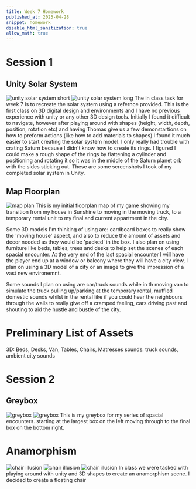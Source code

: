 ```yaml
---
title: Week 7 Homework
published_at: 2025-04-28
snippet: homework
disable_html_sanitization: true
allow_math: true
---
```


# Session 1
## Unity Solar System
![unity solar system short](unity_solarsystem_1.png)
![unity solar system long](unity_solarsystem_2.png)
The in class task for week 7 is to recreate the solar system using a refernce provided. This is the first  class on 3D digital design and environments and I have no previous experience with unity or any other 3D design tools. Initially I found it difficult to navigate, however after playing around with shapes (height, width, depth, position, rotation etc) and having Thomas give us a few demonstartions on how to preform actions (like how to add materials to shapes) I found it much easier to start creating the solar system model. 
I only really had trouble with crating Saturn because I didn't know how to create its rings. I figured I could make a rough shape of the rings by flattening a cylinder and positioning and rotating it so it was in the middle of the Saturn planet orb with the sides sticking out.
These are some screenshots I took of my completed solar system in Unity.

## Map Floorplan
![map plan](plan.png)
This is my initial floorplan map of my game showing my transition from my house in Sunshine to moving in the moving truck, to a temporary rental unit to my final and current appartment in the city. 

Some 3D models I'm thinking of using are: cardboard boxes to really show the 'moving house' aspect, and also to reduce the amount of assets and decor needed as they would be 'packed' in the box. I also plan on using furniture like beds, tables, trees and desks to help set the scenes of each spacial encounter. At the very end of the last spacial encounter I will have the player end up at a window or balcony where they will have a city view, I plan on using a 3D model of a city or an image to give the impression of a vast new environemnt.

Some sounds I plan on using are car/truck sounds while in th moving van to simulate the truck pulling up/parking at the temporary rental, muffled domestic sounds whilst in the rental like if you could hear the neighbours through the walls to really give off a cramped feeling, cars driving past and shouting to aid the hustle and bustle of the city.

# Preliminary List of Assets
3D: Beds, Desks, Van, Tables, Chairs, Matresses
sounds: truck sounds, ambient city sounds

# Session 2
## Greybox
![greybox](greybox1.png)
![greybox](greybox2.png)
This is my greybox for my series of spacial encounters. starting at the largest box on the left moving through to the final box on the bottom right.

# Anamorphism  
![chair illusion](chair1.png)
![chair illusion](chair2.png)
![chair illusion](chair3.png)
In class we were tasked with playing around with unity and 3D shapes to create an anamorphism scene. I decided to create a floating chair


